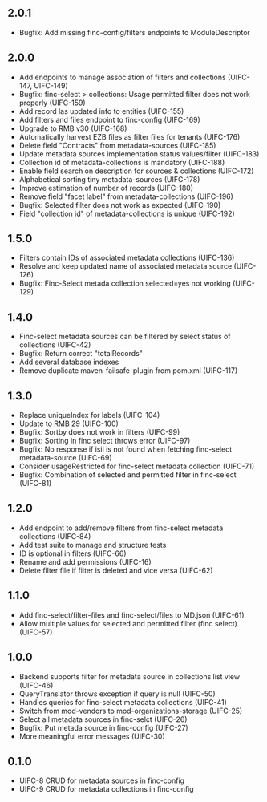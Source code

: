 ## 2.0.1
* Bugfix: Add missing finc-config/filters endpoints to ModuleDescriptor 

## 2.0.0
* Add endpoints to manage association of filters and collections (UIFC-147, UIFC-149)
* Bugfix: finc-select > collections: Usage permitted filter does not work properly (UIFC-159)
* Add record las updated info to entities (UIFC-155)
* Add filters and files endpoint to finc-config (UIFC-169)
* Upgrade to RMB v30 (UIFC-168)
* Automatically harvest EZB files as filter files for tenants (UIFC-176)
* Delete field "Contracts" from metadata-sources (UIFC-185)
* Update metadata sources implementation status values/filter (UIFC-183)
* Collection id of metadata-collections is mandatory (UIFC-188)
* Enable field search on description for sources & collections (UIFC-172)
* Alphabetical sorting tiny metadata-sources (UIFC-178)
* Improve estimation of number of records (UIFC-180)
* Remove field "facet label" from metadata-collections (UIFC-196)
* Bugfix: Selected filter does not work as expected (UIFC-190)
* Field "collection id" of metadata-collections is unique (UIFC-192)

## 1.5.0
* Filters contain IDs of associated metadata collections (UIFC-136)
* Resolve and keep updated name of associated metadata source (UIFC-126)
* Bugfix: Finc-Select metada collection selected=yes not working (UIFC-129)

## 1.4.0
* Finc-select metadata sources can be filtered by select status of collections (UIFC-42)
* Bugfix: Return correct "totalRecords"
* Add several database indexes
* Remove duplicate maven-failsafe-plugin from pom.xml (UIFC-117)

## 1.3.0
* Replace uniqueIndex for labels (UIFC-104)
* Update to RMB 29 (UIFC-100)
* Bugfix: Sortby does not work in filters (UIFC-99)
* Bugfix: Sorting in finc select throws error (UIFC-97)
* Bugfix: No response if isil is not found when fetching finc-select metadata-source (UIFC-69)
* Consider usageRestricted for finc-select metadata collection (UIFC-71)
* Bugfix: Combination of selected and permitted filter in finc-select (UIFC-81)

## 1.2.0
* Add endpoint to add/remove filters from finc-select metadata collections (UIFC-84)
* Add test suite to manage and structure tests
* ID is optional in filters (UIFC-66)
* Rename and add permissions (UIFC-16)
* Delete filter file if filter is deleted and vice versa (UIFC-62)

## 1.1.0
* Add finc-select/filter-files and finc-select/files to MD.json (UIFC-61)
* Allow multiple values for selected and permitted filter (finc select) (UIFC-57)

## 1.0.0
* Backend supports filter for metadata source in collections list view (UIFC-46)
* QueryTranslator throws exception if query is null (UIFC-50)
* Handles queries for finc-select metadata collections (UIFC-41)
* Switch from mod-vendors to mod-organizations-storage (UIFC-25) 
* Select all metadata sources in finc-selct (UIFC-26)
* Bugfix: Put metada source in finc-config (UIFC-27)
* More meaningful error messages (UIFC-30)

## 0.1.0
* UIFC-8 CRUD for metadata sources in finc-config
* UIFC-9 CRUD for metadata collections in finc-config

